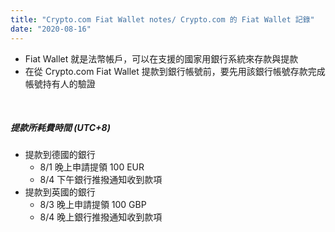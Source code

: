 ```yaml
---
title: "Crypto.com Fiat Wallet notes/ Crypto.com 的 Fiat Wallet 記錄"
date: "2020-08-16"
---
```


* Fiat Wallet 就是法幣帳戶，可以在支援的國家用銀行系統來存款與提款
* 在從 Crypto.com Fiat Wallet 提款到銀行帳號前，要先用該銀行帳號存款完成帳號持有人的驗證

</br>

##### 提款所耗費時間 (UTC+8)
* 提款到德國的銀行
    * 8/1 晚上申請提領 100 EUR
    * 8/4 下午銀行推撥通知收到款項
* 提款到英國的銀行
    * 8/3 晚上申請提領 100 GBP
    * 8/4 晚上銀行推撥通知收到款項

